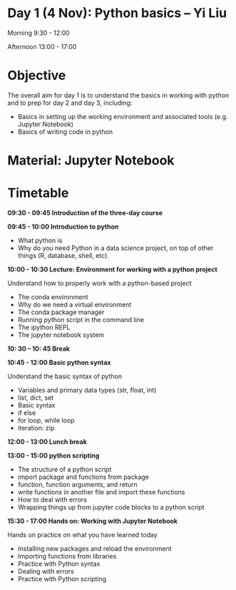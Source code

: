# Day 1 (4 Nov): Python basics – Yi Liu 

Morning 9:30 - 12:00

Afternoon 13:00 - 17:00

# Objective
The overall aim for day 1 is to understand the basics in working with python and to prep for day 2 and day 3, including: 
- Basics in setting up the working environment and associated tools (e.g. Jupyter Notebook) 
- Basics of writing code in python 

# Material: Jupyter Notebook

# Timetable

**09:30 - 09:45 Introduction of the three-day course**

**09:45 - 10:00 Introduction to python**

- What python is 
- Why do you need Python in a data science project, on top of other things (R, database, shell, etc). 

**10:00 - 10:30 Lecture: Environment for working with a python project**

Understand how to properly work with a python-based project 
- The conda environment 
- Why do we need a virtual environment 
- The conda package manager 
- Running python script in the command line 
- The ipython REPL 
- The jupyter notebook system 

**10: 30 – 10: 45 Break**

**10:45 - 12:00 Basic python syntax**

Understand the basic syntax of python 
- Variables and primary data types (str, float, int) 
- list, dict, set 
- Basic syntax 
- if else 
- for loop, while loop 
- iteration: zip 

**12:00 - 13:00 Lunch break**

**13:00 - 15:00 python scripting**
- The structure of a python script 
- import package and functions from package 
- function, function arguments, and return 
- write functions in another file and import these functions 
- How to deal with errors 
- Wrapping things up from jupyter code blocks to a python script 

**15:30 - 17:00 Hands on: Working with Jupyter Notebook**

Hands on practice on what you have learned today 
- Installing new packages and reload the environment 
- Importing functions from libraries 
- Practice with Python syntax 
- Dealing with errors 
- Practice with Python scripting 
